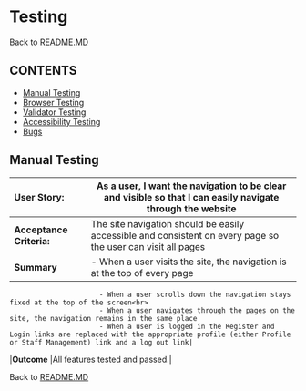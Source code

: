 # Testing

Back to [README.MD](README.MD)

## CONTENTS

- [Manual Testing](#manual-testing)
- [Browser Testing](#browser-testing)
- [Validator Testing](#validator-testing)
- [Accessibility Testing](#accessibility-testing)
- [Bugs](#bugs)

## Manual Testing
|User Story:             |As a user, I want the navigation to be clear and visible so that I can easily navigate through the website|
|:--                     |--                                                                                                        |
|**Acceptance Criteria:**|The site navigation should be easily accessible and consistent on every page so the user can visit all pages|
|**Summary**             |- When a user visits the site, the navigation is at the top of every page<br>
                          - When a user scrolls down the navigation stays fixed at the top of the screen<br>
                          - When a user navigates through the pages on the site, the navigation remains in the same place
                          - When a user is logged in the Register and Login links are replaced with the appropriate profile (either Profile or Staff Management) link and a log out link|     
|**Outcome**             |All features tested and passed.|     

Back to [README.MD](README.MD)
